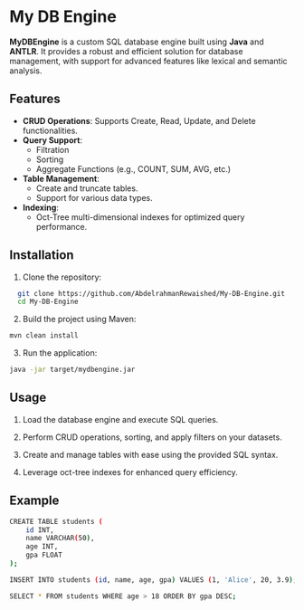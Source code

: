 # My DB Engine

**MyDBEngine** is a custom SQL database engine built using **Java** and **ANTLR**. It provides a robust and efficient solution for database management, with support for advanced features like lexical and semantic analysis.

## Features

- **CRUD Operations**: Supports Create, Read, Update, and Delete functionalities.
- **Query Support**:
  - Filtration
  - Sorting
  - Aggregate Functions (e.g., COUNT, SUM, AVG, etc.)
- **Table Management**:
  - Create and truncate tables.
  - Support for various data types.
- **Indexing**:
  - Oct-Tree multi-dimensional indexes for optimized query performance.

## Installation

1. Clone the repository:
 ```bash
   git clone https://github.com/AbdelrahmanRewaished/My-DB-Engine.git
   cd My-DB-Engine
 ```
2. Build the project using Maven:

```bash
mvn clean install
```

3. Run the application:

```bash
java -jar target/mydbengine.jar
```

## Usage
1. Load the database engine and execute SQL queries.

2. Perform CRUD operations, sorting, and apply filters on your datasets.

3. Create and manage tables with ease using the provided SQL syntax.

4. Leverage oct-tree indexes for enhanced query efficiency.

## Example
```bash
CREATE TABLE students (
    id INT,
    name VARCHAR(50),
    age INT,
    gpa FLOAT
);

INSERT INTO students (id, name, age, gpa) VALUES (1, 'Alice', 20, 3.9);

SELECT * FROM students WHERE age > 18 ORDER BY gpa DESC;
```


